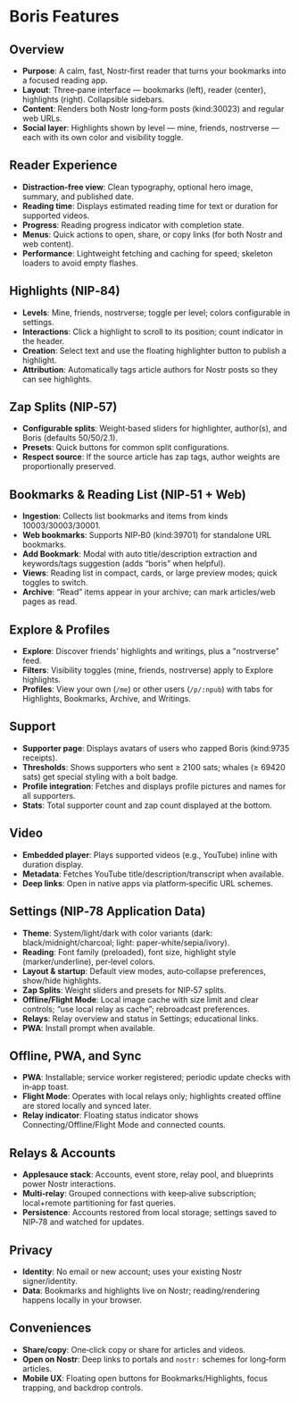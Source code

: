 # Boris Features
## Overview

- **Purpose**: A calm, fast, Nostr‑first reader that turns your bookmarks into a focused reading app.
- **Layout**: Three‑pane interface — bookmarks (left), reader (center), highlights (right). Collapsible sidebars.
- **Content**: Renders both Nostr long‑form posts (kind:30023) and regular web URLs.
- **Social layer**: Highlights shown by level — mine, friends, nostrverse — each with its own color and visibility toggle.

## Reader Experience

- **Distraction‑free view**: Clean typography, optional hero image, summary, and published date.
- **Reading time**: Displays estimated reading time for text or duration for supported videos.
- **Progress**: Reading progress indicator with completion state.
- **Menus**: Quick actions to open, share, or copy links (for both Nostr and web content).
- **Performance**: Lightweight fetching and caching for speed; skeleton loaders to avoid empty flashes.

## Highlights (NIP‑84)

- **Levels**: Mine, friends, nostrverse; toggle per level; colors configurable in settings.
- **Interactions**: Click a highlight to scroll to its position; count indicator in the header.
- **Creation**: Select text and use the floating highlighter button to publish a highlight.
- **Attribution**: Automatically tags article authors for Nostr posts so they can see highlights.

## Zap Splits (NIP‑57)

- **Configurable splits**: Weight‑based sliders for highlighter, author(s), and Boris (defaults 50/50/2.1).
- **Presets**: Quick buttons for common split configurations.
- **Respect source**: If the source article has zap tags, author weights are proportionally preserved.

## Bookmarks & Reading List (NIP‑51 + Web)

- **Ingestion**: Collects list bookmarks and items from kinds 10003/30003/30001.
- **Web bookmarks**: Supports NIP‑B0 (kind:39701) for standalone URL bookmarks.
- **Add Bookmark**: Modal with auto title/description extraction and keywords/tags suggestion (adds “boris” when helpful).
- **Views**: Reading list in compact, cards, or large preview modes; quick toggles to switch.
- **Archive**: “Read” items appear in your archive; can mark articles/web pages as read.

## Explore & Profiles

- **Explore**: Discover friends' highlights and writings, plus a "nostrverse" feed.
- **Filters**: Visibility toggles (mine, friends, nostrverse) apply to Explore highlights.
- **Profiles**: View your own (`/me`) or other users (`/p/:npub`) with tabs for Highlights, Bookmarks, Archive, and Writings.

## Support

- **Supporter page**: Displays avatars of users who zapped Boris (kind:9735 receipts).
- **Thresholds**: Shows supporters who sent ≥ 2100 sats; whales (≥ 69420 sats) get special styling with a bolt badge.
- **Profile integration**: Fetches and displays profile pictures and names for all supporters.
- **Stats**: Total supporter count and zap count displayed at the bottom.

## Video

- **Embedded player**: Plays supported videos (e.g., YouTube) inline with duration display.
- **Metadata**: Fetches YouTube title/description/transcript when available.
- **Deep links**: Open in native apps via platform‑specific URL schemes.

## Settings (NIP‑78 Application Data)

- **Theme**: System/light/dark with color variants (dark: black/midnight/charcoal; light: paper‑white/sepia/ivory).
- **Reading**: Font family (preloaded), font size, highlight style (marker/underline), per‑level colors.
- **Layout & startup**: Default view modes, auto‑collapse preferences, show/hide highlights.
- **Zap Splits**: Weight sliders and presets for NIP‑57 splits.
- **Offline/Flight Mode**: Local image cache with size limit and clear controls; “use local relay as cache”; rebroadcast preferences.
- **Relays**: Relay overview and status in Settings; educational links.
- **PWA**: Install prompt when available.

## Offline, PWA, and Sync

- **PWA**: Installable; service worker registered; periodic update checks with in‑app toast.
- **Flight Mode**: Operates with local relays only; highlights created offline are stored locally and synced later.
- **Relay indicator**: Floating status indicator shows Connecting/Offline/Flight Mode and connected counts.

## Relays & Accounts

- **Applesauce stack**: Accounts, event store, relay pool, and blueprints power Nostr interactions.
- **Multi‑relay**: Grouped connections with keep‑alive subscription; local+remote partitioning for fast queries.
- **Persistence**: Accounts restored from local storage; settings saved to NIP‑78 and watched for updates.

## Privacy

- **Identity**: No email or new account; uses your existing Nostr signer/identity.
- **Data**: Bookmarks and highlights live on Nostr; reading/rendering happens locally in your browser.

## Conveniences

- **Share/copy**: One‑click copy or share for articles and videos.
- **Open on Nostr**: Deep links to portals and `nostr:` schemes for long‑form articles.
- **Mobile UX**: Floating open buttons for Bookmarks/Highlights, focus trapping, and backdrop controls.

